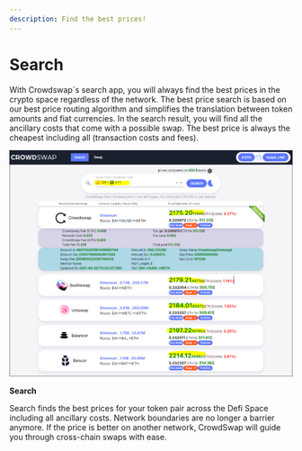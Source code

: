 ```yaml
---
description: Find the best prices!
---
```


# Search

With Crowdswap´s search app, you will always find the best prices in the crypto space regardless of the network. The best price search is based on our best price routing algorithm and simplifies the translation between token amounts and fiat currencies. In the search result, you will find all the ancillary costs that come with a possible swap. The best price is always the cheapest including all (transaction costs and fees).



![](<../.gitbook/assets/image (1).png>)

**Search**

Search finds the best prices for your token pair across the Defi Space including all ancillary costs. Network boundaries are no longer a barrier anymore. If the price is better on another network, CrowdSwap will guide you through cross-chain swaps with ease.
